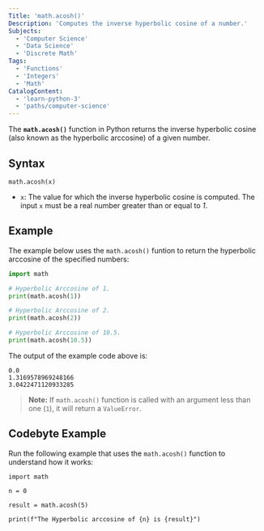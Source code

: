 ```yaml
---
Title: 'math.acosh()'
Description: 'Computes the inverse hyperbolic cosine of a number.'
Subjects:
  - 'Computer Science'
  - 'Data Science'
  - 'Discrete Math'
Tags:
  - 'Functions'
  - 'Integers'
  - 'Math'
CatalogContent:
  - 'learn-python-3'
  - 'paths/computer-science'
---
```


The **`math.acosh()`** function in Python returns the inverse hyperbolic cosine (also known as the hyperbolic arccosine) of a given number.

## Syntax

```pseudo
math.acosh(x)
```

- `x`: The value for which the inverse hyperbolic cosine is computed. The input `x` must be a real number greater than or equal to _1_.

## Example

The example below uses the `math.acosh()` funtion to return the hyperbolic arccosine of the specified numbers:

```py
import math

# Hyperbolic Arccosine of 1.
print(math.acosh(1))

# Hyperbolic Arccosine of 2.
print(math.acosh(2))

# Hyperbolic Arccosine of 10.5.
print(math.acosh(10.5))
```

The output of the example code above is:

```shell
0.0
1.3169578969248166
3.0422471120933285
```

> **Note:** If `math.acosh()` function is called with an argument less than one (`1`), it will return a `ValueError`.

## Codebyte Example

Run the following example that uses the `math.acosh()` function to understand how it works:

```codebyte/python
import math

n = 0

result = math.acosh(5)

print(f"The Hyperbolic arccosine of {n} is {result}")
```
